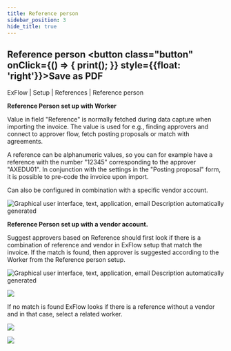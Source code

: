 ```yaml
---
title: Reference person
sidebar_position: 3
hide_title: true
---
```

## Reference person <button class="button" onClick={() => { print(); }} style={{float: 'right'}}>Save as PDF</button>

ExFlow \| Setup \| References \| Reference person

**Reference Person set up with Worker**

Value in field "Reference" is normally fetched during data capture when importing the invoice. The value is used for e.g., finding approvers and connect to approver flow, fetch posting proposals or match with agreements.

A reference can be alphanumeric values, so you can for example have a reference with the number "12345" corresponding to the approver "AXEDU01". In conjunction with the settings in the "Posting proposal" form, it is possible to pre-code the invoice upon import.

Can also be configured in combination with a specific vendor account.

![Graphical user interface, text, application, email Description automatically generated](@site/static/img/media/image29.png)

**Reference Person set up with a vendor account.**

Suggest approvers based on Reference should first look if there is a combination of reference and vendor in ExFlow setup that match the invoice. If the match is found, then approver is suggested according to the Worker from the Reference person setup.

![Graphical user interface, text, application, email Description automatically generated](@site/static/img/media/image30.png)

![](@site/static/img/media/image31.png)

If no match is found ExFlow looks if there is a reference without a vendor and in that case, select a related worker.

![](@site/static/img/media/image32.png)

![](@site/static/img/media/image33.png)


